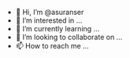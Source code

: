 - 👋 Hi, I’m @asuranser
- 👀 I’m interested in ...
- 🌱 I’m currently learning ...
- 💞️ I’m looking to collaborate on ...
- 📫 How to reach me ...

<!---
asuranser/asuranser is a ✨ special ✨ repository because its `README.md` (this file) appears on your GitHub profile.
You can click the Preview link to take a look at your changes.
--->
